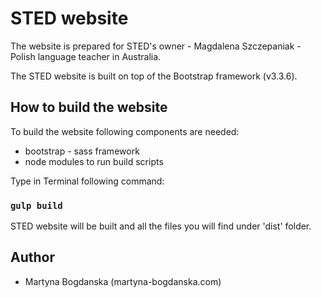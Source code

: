 # STED website

The website is prepared for STED's owner - Magdalena Szczepaniak - Polish language teacher in Australia.

The STED website is built on top of the Bootstrap framework (v3.3.6).


## How to build the website

To build the website following components are needed:

* bootstrap - sass framework
* node modules to run build scripts

Type in Terminal following command:

### `gulp build`

STED website will be built and all the files you will find under 'dist' folder.


## Author
* Martyna Bogdanska (martyna-bogdanska.com)
